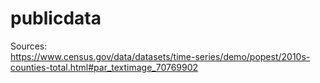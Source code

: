 # publicdata

Sources:<br>
https://www.census.gov/data/datasets/time-series/demo/popest/2010s-counties-total.html#par_textimage_70769902<br>


